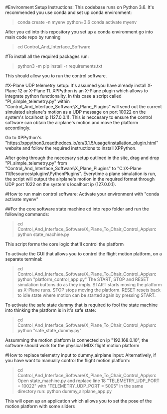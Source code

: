 #Environment Setup Instructions:
This codebase runs on Python 3.6. It's recommended you use conda and set up conda environment:
>conda create -n myenv python=3.6
>conda activate myenv

After you cd into this repository you set up a conda environment go into main code repo by running
>cd Control_And_Interface_Software

#To install all the required packages run:
>python3 -m pip install -r requirements.txt

This should allow you to run the control software.

#X-Plane UDP telemetry setup:
It's assumed you have already install X-Plane 12 or X-Plane 11. XPPython is an X-Plane plugin which allows to integrate python functionality. In this case a script called "PI_simple_telemetry.py" within "Control_And_Interface_Software\X_Plane_Plugins"
will send out the current simulated airplane's motion as a UDP message on port 10022 on the system's localhost ip (127.0.0.1). This is neccesary to ensure the control software can obtain the airplane's motion and move the platform accordingly.

Go to XPPython's "https://xppython3.readthedocs.io/en/3.1.5/usage/installation_plugin.html" website and follow the required instructions to install XPPython.

After going through the neccesary setup outlined in the site, drag and drop "PI_simple_telemetry.py" from "Control_And_Interface_Software\X_Plane_Plugins" to "C:\X-Plane 11\Resources\plugins\PythonPlugins". Everytime a plane simulation 
is run, the script will output the airplane's motion in the required format through UDP port 1022 on the system's localhost ip (127.0.0.1).

#How to run main control software:
Activate your environment with "conda activate myenv"
  
##For the core software state machine cd into repo folder and run the following commands:
>cd Control_And_Interface_Software\X_Plane_To_Chair_Control_App\src
>python state_machine.py

This script forms the core logic that'll control the platform

To activate the GUI that allows you to control the flight motion platform, on a separate terminal:
>cd Control_And_Interface_Software\X_Plane_To_Chair_Control_App\src
>python "platform_control_app.py"
The START, STOP and RESET simulation buttons do as they imply. START starts moving the platform as X-Plane runs. STOP stops moving the platform. RESET resets back to idle state where motion can be started again by pressing START.

  To activate the safe state dummy that is required to fool the state machine into thinking the platform is in it's safe state:
>cd Control_And_Interface_Software\X_Plane_To_Chair_Control_App\src
>python "safe_state_dummy.py"

Assumming the motion platform is connected on ip "192.168.0.10", the software should work for the physical MDX flight motion platform
  
#How to replace telemetry input to dummy_airplane input:
Alternatively, if you have want to manually control the flight motion platform:
>cd Control_And_Interface_Software\X_Plane_To_Chair_Control_App\src
Open state_machine.py and replace line 18 "TELEMETRY_UDP_PORT = 10022" with "TELEMETRY_UDP_PORT = 5005"
In the same directory run:
>python dummy_airplane_app.py

This will open up an application which allows you to set the pose of the motion platform with some sliders